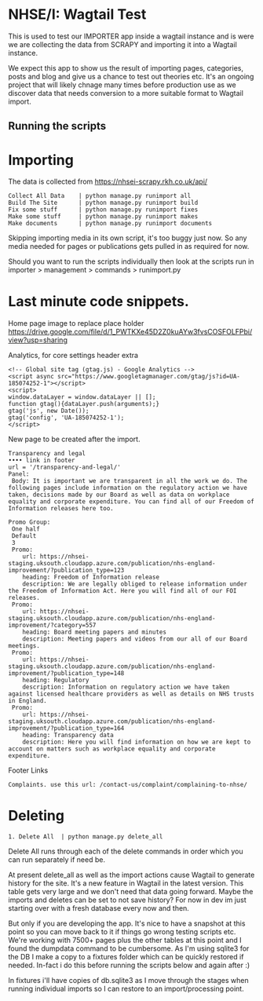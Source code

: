 # NHSE/I: Wagtail Test

This is used to test our IMPORTER app inside a wagtail instance and is were we are collecting the data from SCRAPY and importing it into a Wagtail instance.

We expect this app to show us the result of importing pages, categories, posts and blog  and give us a chance to test out theories etc. It's an ongoing project that will likely chnage many times before production use as we discover data that needs conversion to a more suitable format to Wagtail import.

## Running the scripts

# Importing

The data is collected from https://nhsei-scrapy.rkh.co.uk/api/ 

```
Collect All Data    | python manage.py runimport all
Build The Site      | python manage.py runimport build
Fix some stuff      | python manage.py runimport fixes
Make some stuff     | python manage.py runimport makes
Make documents      | python manage.py runimport documents
```

Skipping importing media in its own script, it's too buggy just now. So any media needed for pages or publications gets pulled in as required for now.

Should you want to run the scripts individually then look at the scripts run in importer > management > commands > runimport.py

# Last minute code snippets.

Home page image to replace place holder
https://drive.google.com/file/d/1_PWTKXe45D2Z0kuAYw3fvsCOSFOLFPbi/view?usp=sharing


Analytics, for core settings header extra

```
<!-- Global site tag (gtag.js) - Google Analytics -->
<script async src="https://www.googletagmanager.com/gtag/js?id=UA-185074252-1"></script>
<script>
window.dataLayer = window.dataLayer || [];
function gtag(){dataLayer.push(arguments);}
gtag('js', new Date());
gtag('config', 'UA-185074252-1');
</script>
```

New page to be created after the import.

```
Transparency and legal
•••• link in footer
url = '/transparency-and-legal/'
Panel:
 Body: It is important we are transparent in all the work we do. The following pages include information on the regulatory action we have taken, decisions made by our Board as well as data on workplace equality and corporate expenditure. You can find all of our Freedom of Information releases here too.

Promo Group:
 One half
 Default
 3
 Promo:
    url: https://nhsei-staging.uksouth.cloudapp.azure.com/publication/nhs-england-improvement/?publication_type=123
    heading: Freedom of Information release
    description: We are legally obliged to release information under the Freedom of Information Act. Here you will find all of our FOI releases.
 Promo:
    url: https://nhsei-staging.uksouth.cloudapp.azure.com/publication/nhs-england-improvement/?category=557
    heading: Board meeting papers and minutes
    description: Meeting papers and videos from our all of our Board meetings.
 Promo:
    url: https://nhsei-staging.uksouth.cloudapp.azure.com/publication/nhs-england-improvement/?publication_type=148
    heading: Regulatory
    description: Information on regulatory action we have taken against licensed healthcare providers as well as details on NHS trusts in England.
 Promo:
    url: https://nhsei-staging.uksouth.cloudapp.azure.com/publication/nhs-england-improvement/?publication_type=164
    heading: Transparency data
    description: Here you will find information on how we are kept to account on matters such as workplace equality and corporate expenditure.

```
Footer Links
```
Complaints. use this url: /contact-us/complaint/complaining-to-nhse/
```
# Deleting

```
1. Delete All  | python manage.py delete_all
```

Delete All runs through each of the delete commands in order which you can run separately if need be.

At present delete_all as well as the import actions cause Wagtail to generate history for the site. It's a new feature in Wagtail in the latest version. This table gets very large and we don't need that data going forward. Maybe the imports and deletes can be set to not save history? For now in dev im just starting over with a fresh database every now and then.

But only if you are developing the app. It's nice to have a snapshot at this point so you can move back to it if things go wrong testing scripts etc. We're working with 7500+ pages plus the other tables at this point and I found the dumpdata command to be cumbersome. As I'm using sqlite3 for the DB I make a copy to a fixtures folder which can be quickly restored if needed. In-fact i do this before running the scripts below and again after :)

In fixtures i'll have copies of db.sqlite3 as I move through the stages when running individual imports so I can restore to an import/processing point.
